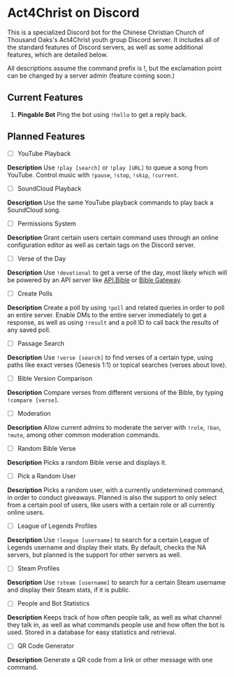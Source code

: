 # Act4Christ on Discord

This is a specialized Discord bot for the Chinese Christian Church of Thousand Oaks's Act4Christ youth group Discord server. It includes all of the standard features of Discord servers, as well as some additional features, which are detailed below.

All descriptions assume the command prefix is !, but the exclamation point can be changed by a server admin (feature coming soon.)

## Current Features

1. **Pingable Bot** Ping the bot using `!hello` to get a reply back.

## Planned Features

- [ ] YouTube Playback

**Description** Use `!play [search]` or `!play [URL]` to queue a song from YouTube. Control music with `!pause`, `!stop`, `!skip`, `!current`.

- [ ] SoundCloud Playback

**Description** Use the same YouTube playback commands to play back a SoundCloud song.

- [ ] Permissions System

**Description** Grant certain users certain command uses through an online configuration editor as well as certain tags on the Discord server.

- [ ] Verse of the Day

**Description** Use `!devotional` to get a verse of the day, most likely which will be powered by an API server like [API.Bible](https://scripture.api.bible/) or [Bible Gateway](https://www.biblegateway.com/usage/votd/docs/).

- [ ] Create Polls

**Description** Create a poll by using `!poll` and related queries in order to poll an entire server. Enable DMs to the entire server immediately to get a response, as well as using `!result` and a poll ID to call back the results of any saved poll.

- [ ] Passage Search

**Description** Use `!verse [search]` to find verses of a certain type, using paths like exact verses (Genesis 1:1) or topical searches (verses about love).

- [ ] Bible Version Comparison

**Description** Compare verses from different versions of the Bible, by typing `!compare [verse]`.

- [ ] Moderation

**Description** Allow current admins to moderate the server with `!role`, `!ban`, `!mute`, among other common moderation commands.

- [ ] Random Bible Verse

**Description** Picks a random Bible verse and displays it.

- [ ] Pick a Random User

**Description** Picks a random user, with a currently undetermined command, in order to conduct giveaways. Planned is also the support to only select from a certain pool of users, like users with a certain role or all currently online users.

- [ ] League of Legends Profiles

**Description** Use `!league [username]` to search for a certain League of Legends username and display their stats. By default, checks the NA servers, but planned is the support for other servers as well.

- [ ] Steam Profiles

**Description** Use `!steam [username]` to search for a certain Steam username and display their Steam stats, if it is public.

- [ ] People and Bot Statistics

**Description** Keeps track of how often people talk, as well as what channel they talk in, as well as what commands people use and how often the bot is used. Stored in a database for easy statistics and retrieval.

- [ ] QR Code Generator

**Description** Generate a QR code from a link or other message with one command.